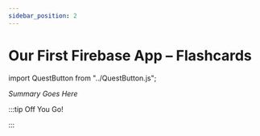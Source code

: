 ```yaml
---
sidebar_position: 2
---
```


# Our First Firebase App – Flashcards
import QuestButton from "../QuestButton.js";

_Summary Goes Here_

:::tip Off You Go!

<QuestButton text="Quest" />

:::


